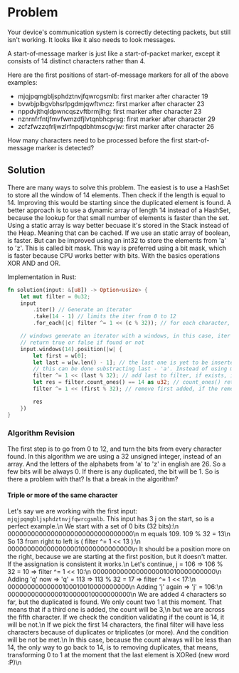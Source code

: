 # Problem
Your device's communication system is correctly detecting packets, but still isn't working. It looks like it also needs to look messages.

A start-of-message marker is just like a start-of-packet marker, except it consists of 14 distinct characters rather than 4.

Here are the first positions of start-of-message markers for all of the above examples:

- mjqjpqmgbljsphdztnvjfqwrcgsmlb: first marker after character 19
- bvwbjplbgvbhsrlpgdmjqwftvncz: first marker after character 23
- nppdvjthqldpwncqszvftbrmjlhg: first marker after character 23
- nznrnfrfntjfmvfwmzdfjlvtqnbhcprsg: first marker after character 29
- zcfzfwzzqfrljwzlrfnpqdbhtmscgvjw: first marker after character 26

How many characters need to be processed before the first start-of-message marker is detected?

## Solution
There are many ways to solve this problem. The easiest is to use a HashSet to store all the window of 14 elements. Then check if the length is equal to 14.
Improving this would be starting since the duplicated element is found.
A better approach is to use a dynamic array of length 14 instead of a HashSet, because the lookup for that small number of elements is faster than the set.
Using a static array is way better becuase it's stored in the Stack instead of the Heap. Meaning that can be cached.
If we use an static array of boolean, is faster. But can be improved using an int32 to store the elements from 'a' to 'z'. This is called bit mask.
This way is preferred using a bit mask, which is faster because CPU works better with bits. With the basics operations XOR AND and OR.


Implementation in Rust:
```rust
fn solution(input: &[u8]) -> Option<usize> {
    let mut filter = 0u32;
    input
        .iter() // Generate an iterator
        .take(14 - 1) // limits the iter from 0 to 12
        .for_each(|c| filter ^= 1 << (c % 32)); // for each character, push 1 to the windows of 14. If repeated a char, it will be 0

    // windows generate an iterator with a windows, in this case, iter in a windows of 14. Position searchs in an Iter and returns the index of that value.
    // return true or false if found or not
    input.windows(14).position(|w| { 
        let first = w[0];
        let last = w[w.len() - 1]; // the last one is yet to be inserted
        // this can be done substracting last - 'a'. Instead of using module 32, maybe is more faster
        filter ^= 1 << (last % 32); // add last to filter, if exists, it will be 0, else 1
        let res = filter.count_ones() == 14 as u32; // count_ones() return the number of ones in a binary representation of self (filter u32 in this case)
        filter ^= 1 << (first % 32); // remove first added, if the removed one was 0, it will be 1 again, meaning the duplicated was removed

        res
    })
}
```

### Algorithm Revision
The first step is to go from 0 to 12, and turn the bits from every character found. In this algorithm we are using a 32 unsigned integer, instead of an array.
And the letters of the alphabets from 'a' to 'z' in english are 26. So a few bits will be always 0.
If there is any duplicated, the bit will be 1. So is there a problem with that? Is that a break in the algorithm?

#### Triple or more of the same character
Let's say we are working with the first input: `mjqjpqmgbljsphdztnvjfqwrcgsmlb`. This input has 3 j on the start, so is a perfect example.\n
We start with a set of 0 bits (32 bits):\n
00000000000000000000000000000000\n
m equals 109. 109 % 32 = 13\n
So 13 from right to left is ( filter ^= 1 << 13 ):\n
00000000000000000010000000000000\n
It should be a position more on the right, because we are starting at the first position, but it doesn't matter. If the assignation is consistent it works.\n
Let's continue, j = 106 => 106 % 32 = 10 => filter ^= 1 << 10:\n
00000000000000000010010000000000\n
Adding 'q' now => 'q' = 113 => 113 % 32 = 17 => filter ^= 1 << 17:\n
00000000000000100010010000000000\n
Adding 'j' again => 'j' = 106:\n
00000000000000100000010000000000\n
We are added 4 characters so far, but the duplicated is found. We only count two 1 at this moment. That means that if a third one is added, the count will be 3,\n
but we are across the fifth character. If we check the condition validating if the count is 14, it will be not.\n
If we pick the first 14 characters, the final filter will have less characters because of duplicates or triplicates (or more). And the condition will be not be met.\n
In this case, because the count always will be less than 14, the only way to go back to 14, is to removing duplicates, that means, transforming 0 to 1 at the moment that the last element is XORed (new word :P)\n

